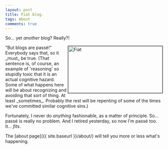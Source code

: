 ```yaml
---
layout: post
title: Fiat blog.
tags: About
comments: true
---
```


So... yet _another_ blog?  Really?!  

<img src="{{site.baseurl }}/images/2020-07-01-fiat-blog-fiat.jpg" width="300" height="150" alt="Fiat" title="Fiat" style="float: right; margin: 3px 3px 3px 3px; border: 1px solid #000000;">
"But blogs are passé!"  Everybody says that, so it _must_ be true.  (That sentence is,
of course, an example of 'reasoning' so stupidly toxic that it is an actual cognitive
hazard.  Some of what happens here will be about recognizing and avoiding that sort of
thing.  At least _sometimes_.  Probably the rest will be repenting of some of the times
we've committed similar cognitive sins.)  

Fortunately, I never do _anything_ fashionable, as a matter of principle.  So... passé is
really no problem.  And I retired yesterday, so now I'm passé too.  It... _fits_.  

The [about page]({{ site.baseurl }}/about/) will tell you more or less what's happening.  
